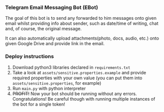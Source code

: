 ### Telegram Email Messaging Bot (EBot)
The goal of this bot is to send any forwarded to him
messages onto given email whilst providing info about sender,
such as date/time of writing, chat and, of course,
the original message.

It can also automatically upload attachments(photo, docs,
audio, etc.) onto given Google Drive and provide link in the email.

### Deploy instructions
1. Download python3 libraries declared in `requirements.txt`
2. Take a look at `assets/sensitive.properties.example`
    and provide required properties with your own value
   (you can put them into `assets/sensitive.properties`, for example)
3. Run `main.py` with python interpreter
4. ~~PROFIT!~~ Now your bot should be running
    without any errors. Congratulations! Be careful though
    with running multiple instances of the bot for a single token!
